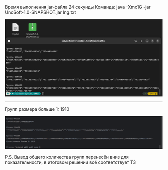 
Время выполнения jar-файла 24 секунды
Команда: java -Xmx1G -jar UnoSoft-1.0-SNAPSHOT.jar lng.txt

![img.png](img.png)

___
Групп размера больше 1: 1910

![img_1.png](img_1.png)

P.S. Вывод общего количества групп перенесён вниз для показательности, в итоговом решении всё соответствует ТЗ